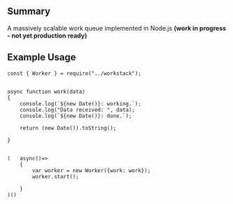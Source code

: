 ## Summary
A massively scalable work queue implemented in Node.js **(work in progress - not yet production ready)**


## Example Usage

```
const { Worker } = require("../workstack");


async function work(data)
{   
    console.log(`${new Date()}: working.`);
    console.log("Data received: ", data);
    console.log(`${new Date()}: done.`);
    
    return (new Date()).toString();

}


(   async()=>
    {   
        var worker = new Worker({work: work});
        worker.start();

    }
)()

```


